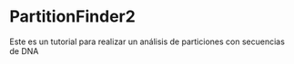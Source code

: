 # PartitionFinder2
Este es un tutorial para realizar un análisis de particiones con secuencias de DNA
